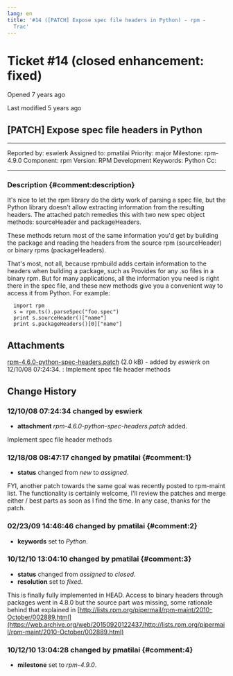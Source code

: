 ```yaml
---
lang: en
title: '#14 ([PATCH] Expose spec file headers in Python) - rpm -
  Trac'
---
```


Ticket \#14 (closed enhancement: fixed)
=======================================

Opened 7 years ago

Last modified 5 years ago

\[PATCH\] Expose spec file headers in Python
--------------------------------------------

  -------------- --------- -------------- -----------------
  Reported by:   eswierk   Assigned to:   pmatilai
  Priority:      major     Milestone:     rpm-4.9.0
  Component:     rpm       Version:       RPM Development
  Keywords:      Python    Cc:            
                                          
  -------------- --------- -------------- -----------------

### Description {#comment:description}

It\'s nice to let the rpm library do the dirty work of parsing a spec
file, but the Python library doesn\'t allow extracting information from
the resulting headers. The attached patch remedies this with two new
spec object methods: sourceHeader and packageHeaders.

These methods return most of the same information you\'d get by building
the package and reading the headers from the source rpm (sourceHeader)
or binary rpms (packageHeaders).

That\'s most, not all, because rpmbuild adds certain information to the
headers when building a package, such as Provides for any .so files in a
binary rpm. But for many applications, all the information you need is
right there in the spec file, and these new methods give you a
convenient way to access it from Python. For example:

      import rpm
      s = rpm.ts().parseSpec("foo.spec")
      print s.sourceHeader()["name"]
      print s.packageHeaders()[0]["name"]

Attachments
-----------

[rpm-4.6.0-python-spec-headers.patch](/attachment/ticket/14/rpm-4.6.0-python-spec-headers.patch "View attachment") (2.0 kB) - added by *eswierk* on 12/10/08 07:24:34.
:   Implement spec file header methods

Change History
--------------

### 12/10/08 07:24:34 changed by eswierk

-   **attachment** *rpm-4.6.0-python-spec-headers.patch* added.

Implement spec file header methods

### 12/18/08 08:47:17 changed by pmatilai {#comment:1}

-   **status** changed from *new* to *assigned*.

FYI, another patch towards the same goal was recently posted to
rpm-maint list. The functionality is certainly welcome, I\'ll review the
patches and merge either / best parts as soon as I find the time. In any
case, thanks for the patch.

### 02/23/09 14:46:46 changed by pmatilai {#comment:2}

-   **keywords** set to *Python*.

### 10/12/10 13:04:10 changed by pmatilai {#comment:3}

-   **status** changed from *assigned* to *closed*.
-   **resolution** set to *fixed*.

This is finally fully implemented in HEAD. Access to binary headers
through packages went in 4.8.0 but the source part was missing, some
rationale behind that explained in
[http://lists.rpm.org/pipermail/rpm-maint/2010-October/002889.html](https://web.archive.org/web/20150920122437/http://lists.rpm.org/pipermail/rpm-maint/2010-October/002889.html)

### 10/12/10 13:04:28 changed by pmatilai {#comment:4}

-   **milestone** set to *rpm-4.9.0*.
